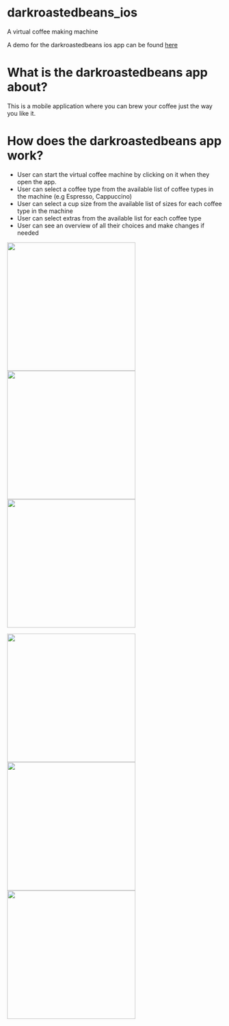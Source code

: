 # darkroastedbeans_ios
A virtual coffee making machine

A demo for the darkroastedbeans ios app can be found [here](https://drive.google.com/file/d/1_pOLtmmvPMoVrk4o736F_tqClhzctsGY/view?usp=sharing)

# What is the darkroastedbeans app about?
This is a mobile application where you can brew your coffee just the way you like it.

# How does the darkroastedbeans app work?
- User can start the virtual coffee machine by clicking on it when they open the app.
- User can select a coffee type from the available list of coffee types in the machine (e.g Espresso, Cappuccino)
- User can select a cup size from the available list of sizes for each coffee type in the machine
- User can select extras from the available list for each coffee type
- User can see an overview of all their choices and make changes if needed

<p float = "left">
<img src="https://drive.google.com/uc?export=view&id=1m0-5XzNTtl6BgLy2n3Frc-oKVp-CRcpw" width = "300" >
<img src="https://drive.google.com/uc?export=view&id=1RyOKRLfldoMSDOsYUkPCnq3IJ5i2flBC" width = "300" >
<img src="https://drive.google.com/uc?export=view&id=1QrtaMzgGVbzXIC1hvjOrY3rqA77eAyBE" width = "300" >
</p>

<p float = "left">
<img src="https://drive.google.com/uc?export=view&id=1_ngH_vN88gkNU6tJvu0qPeEUNiDyai21" width = "300" >
<img src="https://drive.google.com/uc?export=view&id=1xZwCIJsT3mrfH2R359GnQEZdflW359o7" width = "300" >
<img src="https://drive.google.com/uc?export=view&id=1D6j_tPElGFLMkQD4mSzXMeOE5eLfhmbv" width = "300" >
</p>

